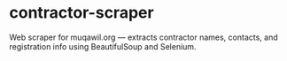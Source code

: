# contractor-scraper
Web scraper for muqawil.org — extracts contractor names, contacts, and registration info using BeautifulSoup and Selenium.
